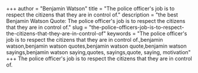 +++
author = "Benjamin Watson"
title = "The police officer's job is to respect the citizens that they are in control of."
description = "the best Benjamin Watson Quote: The police officer's job is to respect the citizens that they are in control of."
slug = "the-police-officers-job-is-to-respect-the-citizens-that-they-are-in-control-of"
keywords = "The police officer's job is to respect the citizens that they are in control of.,benjamin watson,benjamin watson quotes,benjamin watson quote,benjamin watson sayings,benjamin watson saying,quotes, sayings,quote, saying, motivation"
+++
The police officer's job is to respect the citizens that they are in control of.
